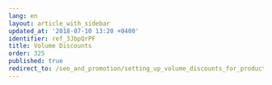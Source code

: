 ```yaml
---
lang: en
layout: article_with_sidebar
updated_at: '2018-07-10 13:20 +0400'
identifier: ref_3JbpQrPF
title: Volume Discounts
order: 325
published: true
redirect_to: /seo_and_promotion/setting_up_volume_discounts_for_products.html
---
```

